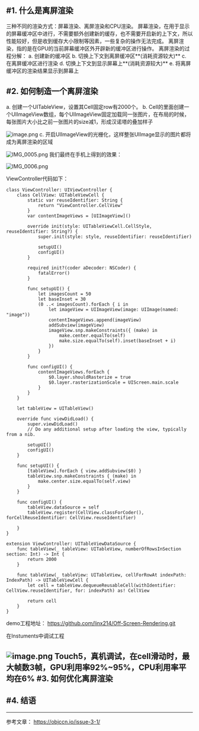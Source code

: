 #1. 什么是离屏渲染
---
三种不同的渲染方式：屏幕渲染、离屏渲染和CPU渲染。
屏幕渲染，在用于显示的屏幕缓冲区中进行，不需要额外创建新的缓存，也不需要开启新的上下文，所以性能较好，但是收到缓存大小限制等因素，一些复杂的操作无法完成。
离屏渲染，指的是在GPU的当前屏幕缓冲区外开辟新的缓冲区进行操作。
离屏渲染的过程分解：
	a. 创建新的缓冲区
	b. 切换上下文到离屏缓冲区**(消耗资源较大)**
	c. 在离屏缓冲区进行渲染
	d. 切换上下文到显示屏幕上**(消耗资源较大)**
	e. 将离屏缓冲区的渲染结果显示到屏幕上

#2. 如何制造一个离屏渲染
---
a. 创建一个UITableView，设置其Cell固定row有2000个。
b. Cell的里面创建一个UIImageView数组，每个UIImageView固定加载同一张图片，在布局的时候，每张图片大小比之前一张图片的size减1，形成汉诺塔的叠加样子

![image.png](https://upload-images.jianshu.io/upload_images/1627220-cbb8c0fd5ce462bd.png?imageMogr2/auto-orient/strip%7CimageView2/2/w/1240)
c. 开启UIImageView的光栅化，这样整张UIImage显示的图片都将成为离屏渲染的区域

![IMG_0005.png](https://upload-images.jianshu.io/upload_images/1627220-6d23b69e909b87a3.png?imageMogr2/auto-orient/strip%7CimageView2/2/w/1240)
我们最终在手机上得到的效果：

![IMG_0006.png](https://upload-images.jianshu.io/upload_images/1627220-a84bbceedfd5f7b2.png?imageMogr2/auto-orient/strip%7CimageView2/2/w/1240)

ViewController代码如下：
```
class ViewController: UIViewController {
    class CellView: UITableViewCell {
        static var reuseIdentifier: String { 
            return "ViewController.CellView"
        }
        var contentImageViews = [UIImageView]()
        
        override init(style: UITableViewCell.CellStyle, reuseIdentifier: String?) {
            super.init(style: style, reuseIdentifier: reuseIdentifier)
            
            setupUI()
            configUI()
        }
        
        required init?(coder aDecoder: NSCoder) {
            fatalError()
        }
        
        func setupUI() {  
            let imagesCount = 50
            let baseInset = 30
            (0 ..< imagesCount).forEach { i in 
                let imageView = UIImageView(image: UIImage(named: "image"))
                contentImageViews.append(imageView) 
                addSubview(imageView)
                imageView.snp.makeConstraints({ (make) in
                    make.center.equalTo(self)
                    make.size.equalTo(self).inset(baseInset + i)
                })
            }
        }
        
        func configUI() {
            contentImageViews.forEach {
                $0.layer.shouldRasterize = true
                $0.layer.rasterizationScale = UIScreen.main.scale
            }
        }
    }
    
    let tableView = UITableView()

    override func viewDidLoad() {
        super.viewDidLoad()
        // Do any additional setup after loading the view, typically from a nib.
        
        setupUI()
        configUI()
    }
    
    func setupUI() {
        [tableView].forEach { view.addSubview($0) }
        tableView.snp.makeConstraints { (make) in
            make.center.size.equalTo(self.view)
        }
    }
    
    func configUI() {
        tableView.dataSource = self
        tableView.register(CellView.classForCoder(), forCellReuseIdentifier: CellView.reuseIdentifier)

    }
}

extension ViewController: UITableViewDataSource {
    func tableView(_ tableView: UITableView, numberOfRowsInSection section: Int) -> Int {
        return 2000
    }
    
    func tableView(_ tableView: UITableView, cellForRowAt indexPath: IndexPath) -> UITableViewCell {
        let cell = tableView.dequeueReusableCell(withIdentifier: CellView.reuseIdentifier, for: indexPath) as! CellView
        
        return cell
    }
}
```

demo工程地址：
https://github.com/linx214/Off-Screen-Rendering.git

在Instuments中调试工程

![image.png](https://upload-images.jianshu.io/upload_images/1627220-2da9d363c577be6b.png?imageMogr2/auto-orient/strip%7CimageView2/2/w/1240)
Touch5，真机调试，在cell滑动时，最大帧数3帧，GPU利用率92%~95%，CPU利用率平均在6%
#3. 如何优化离屏渲染
---

#4. 结语
---

---
参考文章：
https://objccn.io/issue-3-1/
